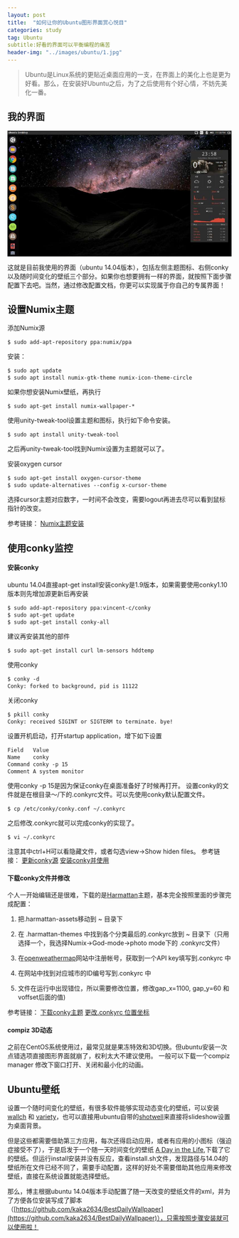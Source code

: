 ```yaml
---
layout: post
title:  "如何让你的Ubuntu图形界面赏心悦目"
categories: study
tag: Ubuntu
subtitle:好看的界面可以平衡编程的痛苦
header-img: "../images/ubuntu/1.jpg"
---
```




>Ubuntu是Linux系统的更贴近桌面应用的一支，在界面上的美化上也是更为好看。那么，在安装好Ubuntu之后，为了之后使用有个好心情，不妨先美化一番。

## 我的界面

<center><p><img src="../images/ubuntu/ubuntu1.jpg" align="center"></p></center>

这就是目前我使用的界面（ubuntu 14.04版本），包括左侧主题图标、右侧conky以及随时间变化的壁纸三个部分。如果你也想要拥有一样的界面，就按照下面步骤配置下去吧。当然，通过修改配置文档，你更可以实现属于你自己的专属界面！

## 设置Numix主题
添加Numix源
```
$ sudo add-apt-repository ppa:numix/ppa
```
安装：
```
$ sudo apt update
$ sudo apt install numix-gtk-theme numix-icon-theme-circle
```
如果你想安装Numix壁纸，再执行
```
$ sudo apt-get install numix-wallpaper-*
```
使用unity-tweak-tool设置主题和图标，执行如下命令安装。
```
$ sudo apt install unity-tweak-tool
```
之后再unity-tweak-tool找到Numix设置为主题就可以了。

安装oxygen cursor
```
$ sudo apt-get install oxygen-cursor-theme
$ sudo update-alternatives --config x-cursor-theme
```
选择cursor主题对应数字，一时间不会改变，需要logout再进去尽可以看到鼠标指针的改变。

参考链接：
[Numix主题安装](http://blog.topspeedsnail.com/archives/5886)

## 使用conky监控
#### 安装conky
ubuntu 14.04直接apt-get install安装conky是1.9版本，如果需要使用conky1.10版本则先增加源更新后再安装
```
$ sudo add-apt-repository ppa:vincent-c/conky
$ sudo apt-get update
$ sudo apt-get install conky-all
```
建议再安装其他的部件
```
$ sudo apt-get install curl lm-sensors hddtemp
```
使用conky
```
$ conky -d
Conky: forked to background, pid is 11122
```
关闭conky
```
$ pkill conky
Conky: received SIGINT or SIGTERM to terminate. bye!
```
设置开机启动，打开startup application，增下如下设置
```
Field	Value
Name	conky
Command	conky -p 15
Comment	A system monitor
```
使用conky -p 15是因为保证conky在桌面准备好了时候再打开。
设置conky的文件就是在根目录～/下的.conkyrc文件。可以先使用conky默认配置文件。
```
$ cp /etc/conky/conky.conf ~/.conkyrc
```
之后修改.conkyrc就可以完成conky的实现了。
```
$ vi ~/.conkyrc
```
注意其中ctrl+H可以看隐藏文件，或者勾选view->Show hiden files。
参考链接：
[更新conky源](https://launchpad.net/~vincent-c/+archive/ubuntu/conky)
[安装conky并使用](http://www.shellhacks.com/en/HowTo-Install-and-Configure-Conky-in-Linux-Mint-Ubuntu-Debian)
#### 下载conky文件并修改
个人一开始编辑还是很难，下载的是[Harmattan](https://github.com/zagortenay333/Harmattan)主题，基本完全按照里面的步骤完成配置：

1. 把.harmattan-assets移动到 ~ 目录下

2. 在 .harmattan-themes 中找到各个分类最后的.conkyrc放到 ~ 目录下（只用选择一个，我选择Numix->God-mode->photo mode下的 .conkyrc文件）

3. 在[openweathermap](http://openweathermap.org/)网站中注册帐号，获取到一个API key填写到.conkyrc 中

4. 在网站中找到对应城市的ID编号写到.conkyrc 中

5. 文件在运行中出现错位，所以需要修改位置，修改gap_x=1100, gap_y=60 和voffset后面的值)

参考链接：
[下载conky主题](https://github.com/zagortenay333/Harmattan)
[更改.conkyrc 位置坐标](http://m.blog.csdn.net/article/details?id=52040186)

####  compiz 3D动态
之前在CentOS系统使用过，最常见就是果冻特效和3D切换。但ubuntu安装一次点错选项直接图形界面就崩了，权利太大不建议使用。
一般可以下载一个compiz manager 修改下窗口打开、关闭和最小化的动画。

## Ubuntu壁纸
设置一个随时间变化的壁纸，有很多软件能够实现动态变化的壁纸，可以安装[wallch](http://www.omgubuntu.co.uk/2016/12/8-bit-day-wallpaper-changes-day) 和 [variety](http://ubuntuhandbook.org/index.php/2016/01/install-variety-wallpaper-changer-in-ubuntu-16-04/)，也可以直接用ubuntu自带的[shotwell](http://askubuntu.com/questions/134/how-do-i-create-a-desktop-wallpaper-slideshow)来直接将slideshow设置为桌面背景。

但是这些都需要借助第三方应用，每次还得启动应用，或者有应用的小图标（强迫症接受不了），于是启发于一个随一天时间变化的壁纸 [A Day in the Life](http://barid42.deviantart.com/art/A-Day-in-the-Life-204881196),下载了它的壁纸。但运行install安装并没有反应，查看install.sh文件，发现路径与14.04的壁纸所在文件已经不同了，需要手动配置，这样的好处不需要借助其他应用来修改壁纸，直接在系统设置就能选择壁纸。

那么，博主根据ubuntu 14.04版本手动配置了随一天改变的壁纸文件的xml，并为了方便各位安装写成了脚本（[https://github.com/kaka2634/BestDailyWallpaper](https://github.com/kaka2634/BestDailyWallpaper)），只需按照步骤安装就可以使用啦！



